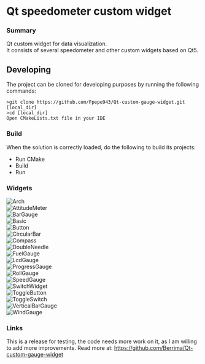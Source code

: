 Qt speedometer custom widget
======================
### Summary
Qt custom widget for data visualization.  
It consists of several speedometer and other custom widgets based on Qt5. 
## Developing
The project can be cloned for developing purposes by running the following commands:
```shell
>git clone https://github.com/Fpepe943/Qt-custom-gauge-widget.git [local_dir]
>cd [local_dir]
Open CMakeLists.txt file in your IDE
```
### Build

When the solution is correctly loaded, do the following to build its projects:
- Run CMake
- Build
- Run

### Widgets
![Arch](/ReadMeImages/Arch.png)  
![AttitudeMeter](/ReadMeImages/AttitudeMeter.png)  
![BarGauge](/ReadMeImages/BarGauge.png)  
![Basic](/ReadMeImages/BasicGauge.png)  
![Button](/ReadMeImages/Button.png)  
![CircularBar](/ReadMeImages/circularbar.png)  
![Compass](/ReadMeImages/Compass.png)  
![DoubleNeedle](/ReadMeImages/DoubleNeedle.png)  
![FuelGauge](/ReadMeImages/FuelGauge.png)  
![LcdGauge](/ReadMeImages/lcdGauge.png)  
![ProgressGauge](/ReadMeImages/ProgressGauge.png)  
![RollGauge](/ReadMeImages/RollGauge.png)  
![SpeedGauge](/ReadMeImages/SpeedGauge.png)  
![SwitchWidget](/ReadMeImages/SwitchWidget.png)  
![ToggleButton](/ReadMeImages/ToggleButton.png)  
![ToggleSwitch](/ReadMeImages/ToggleSwitch.png)  
![VerticalBarGauge](/ReadMeImages/Vertical.png)  
![WindGauge](/ReadMeImages/WindGauge.png)  

### Links
This is a release for testing, the code needs more work on it, as I am willing to add more improvements.
Read more at: https://github.com/Berrima/Qt-custom-gauge-widget
